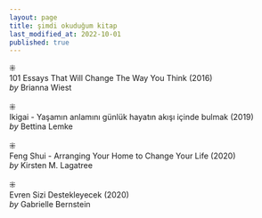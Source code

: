 ```yaml
---
layout: page  
title: şimdi okuduğum kitap  
last_modified_at: 2022-10-01
published: true  
---
```

 
⁜  
101 Essays That Will Change The Way You Think (2016)  
<i>by</i> Brianna Wiest  
<br />
⁜  
Ikigai - Yaşamın anlamını günlük hayatın akışı içinde bulmak (2019)  
<i>by</i> Bettina Lemke  
<br />
⁜  
Feng Shui - Arranging Your Home to Change Your Life (2020)  
<i>by</i> Kirsten M. Lagatree  
<br />
⁜  
Evren Sizi Destekleyecek (2020)  
<i>by</i> Gabrielle Bernstein  
<br />
  

